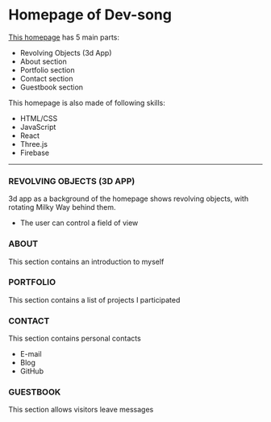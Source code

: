 # Homepage of Dev-song

[This homepage](https://dev-song.github.io/3d-home/) has 5 main parts:

- Revolving Objects (3d App)
- About section
- Portfolio section
- Contact section
- Guestbook section

This homepage is also made of following skills:

- HTML/CSS
- JavaScript
- React
- Three.js
- Firebase

---

### REVOLVING OBJECTS (3D APP)

3d app as a background of the homepage shows revolving objects, with rotating Milky Way behind them.

- The user can control a field of view

### ABOUT

This section contains an introduction to myself

### PORTFOLIO

This section contains a list of projects I participated

### CONTACT

This section contains personal contacts

- E-mail
- Blog
- GitHub

### GUESTBOOK

This section allows visitors leave messages
